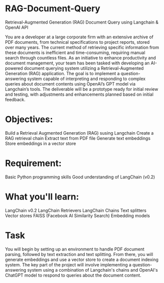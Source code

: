 # RAG-Document-Query
Retrieval-Augmented Generation (RAG) Document Query using Langchain &amp; OpenAI API


You are a developer at a large corporate firm with an extensive archive of PDF documents, from technical specifications to project reports, stored over many years. The current method of retrieving specific information from these documents is inefficient and time-consuming, requiring manual search through countless files. As an initiative to enhance productivity and document management, your team has been tasked with developing an AI-powered document querying system utilizing a Retrieval-Augmented Generation (RAG) application. The goal is to implement a question-answering system capable of interpreting and responding to complex queries about document contents using OpenAI’s GPT model via Langchain’s tools. The deliverable will be a prototype ready for initial review and testing, with adjustments and enhancements planned based on initial feedback.


# Objectives:
Build a Retrieval Augmented Generation (RAG) susing Langchain
Create a RAG retrieval chain
Extract text from PDF file
Generate text embeddings
Store embeddings in a vector store

# Requirement:
Basic Python programming skills
Good understanding of LangChain (v0.2)

# What you'll learn:
LangChain v0.2
LangChain Retrievers
LangChain Chains
Text splitters
Vector stores
FAISS (Facebook AI Similarity Search)
Embedding models

# Task
You will begin by setting up an environment to handle PDF document parsing, followed by text extraction and text splitting. From there, you will generate embeddings and use a vector store to create a document indexing system. The key part of the project will involve implementing a question-answering system using a combination of Langchain's chains and OpenAI's ChatGPT model to respond to queries about the document content.
